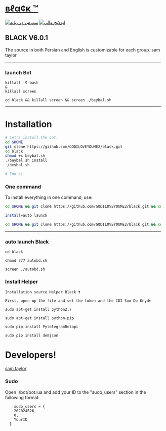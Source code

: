 # [вℓα¢к ™](https://telegram.me/GODILOVEYOUME2)

[![سورس دو زبانه](http://img.shields.io/badge/Secure%20Black-v6.0.1-00aced.svg)](https://telegram.me/teamonlinebot)
[![اتولانچ عالی](https://img.shields.io/badge/💬%20Telegram-Secure-00aced.svg)](https://telegram.me/GODILOVEYOUME2)

## BLACK V6.0.1

The source in both Persian and English is customizable for each group.   sam taylor

* * *

### launch Bot

```
killall -9 bash
&
killall screen

cd black && killall screen && screen ./beybal.sh 
```

* * *


# Installation

```sh
# Let's install the bot.
cd $HOME
git clone https://github.com/GODILOVEYOUME2/black.git
cd black
chmod +x beybal.sh
./beybal.sh install
./beybal.sh 

# End ;)
```
### One command
To install everything in one command, use:
```sh
cd $HOME && git clone https://github.com/GODILOVEYOUME2/black.git && cd black && chmod +x beybal.sh && ./beybal.sh install && ./beybal.sh

install+auto launch

cd $HOME && git clone https://github.com/GODILOVEYOUME2/black.git && cd black && chmod +x beybal.sh && ./beybal.sh install && chmod 777 autobd.sh && screen ./autobd.sh
```

* * *

### auto launch Black
```
cd black

chmod 777 autobd.sh

screen ./autobd.sh
```
  
### Install Helper
```
Installation source Helper Black ❣️

First, open up the file and set the token and the IDI Soo Do Knyd🌀

sudo apt-get install python2.7

sudo apt-get install python-pip

sudo pip install PytelegramBotapi

sudo pip install demjson
```
  

# Developers!

[sam taylor](https://github.com/GODILOVEYOUME2)


### Sudo

Open ./bot/bot.lua and add your ID to the "sudo_users" section in the following format:
```
    sudo_users = {
    202024626,
    0,
    YourID
  }
